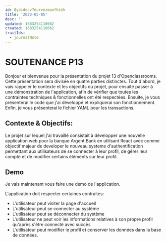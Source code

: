 ```yaml
---
id: 8ybidecv7eurvmzmanfhibh
title: '2023-05-05'
desc: ''
updated: 1683254110662
created: 1683254110662
traitIds:
  - journalNote
---
```

# SOUTENANCE P13
Bonjour et bienvenue pour la présentation du projet 13 d'Openclassrooms. Cette présentation sera divisée en quatre parties distinctes. Tout d'abord, je vais rappeler le contexte et les objectifs du projet, pour ensuite passer à une démonstration de l'application, afin de vérifier que toutes les contraintes techniques & fonctionnelles ont été respectées. Ensuite, je vous présenterai le code que j'ai développé et expliquerai son fonctionnement. Enfin, je vous présenterai le fichier YAML pour les transactions.

## Contexte & Objectifs:
Le projet sur lequel j'ai travaillé consistait à développer une nouvelle application web pour la banque Argent Bank en utilisant React avec comme objectif majeur de developer le nouveau systeme d'authentification permettant aux utilisateurs de se connecter à leur profil, de gérer leur compte et de modifier certains éléments sur leur profil.

## Demo
Je vais maintenant vous faire une demo de l'application.

L'application doit respecter certaines contraites:
- L'utilisateur peut visiter la page d'accueil
- L'utilisateur peut se connecter au système
- L'utilisateur peut se déconnecter du système
- L'utilisateur ne peut voir les informations relatives à son propre profil qu'après s'être connecté avec succès
- L'utilisateur peut modifier le profil et conserver les données dans la base de données.